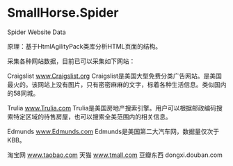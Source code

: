 # SmallHorse.Spider
Spider Website Data

原理：基于HtmlAgilityPack类库分析HTML页面的结构。

采集各种网站数据，目前已可以采集如下网站：

Craigslist  www.Craigslist.org
Craigslist是美国大型免费分类广告网站。是美国最火的。该网站上没有图片，只有密密麻麻的文字，标着各种生活信息。类似国内的58同城。

Trulia   www.Trulia.com
Trulia是美国房地产搜索引擎。用户可以根据邮政编码搜索特定区域的待售房屋，也可以搜索全美范围内的相关信息。

Edmunds  www.Edmunds.com
Edmunds是美国第二大汽车网，数据量仅次于KBB。

淘宝网  www.taobao.com
天猫 www.tmall.com
豆瓣东西 dongxi.douban.com

